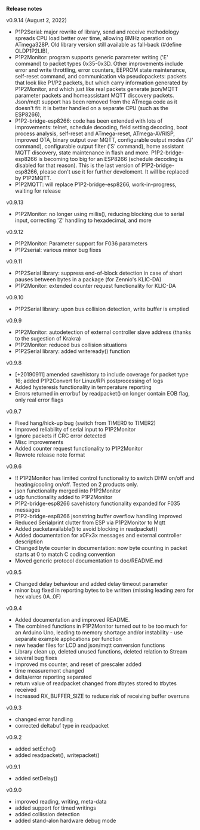 **Release notes**

v0.9.14 (August 2, 2022)

- P1P2Serial: major rewrite of library, send and receive methodology spreads CPU load better over time, allowing 8MHz operation on ATmega328P. Old library version still available as fall-back (#define OLDP1P2LIB),
- P1P2Monitor: program supports generic parameter writing ('E' command) to packet types 0x35-0x3D. Other improvements include error and write throttling, error counters, EEPROM state maintenance, self-reset command, and communication via pseudopackets: packets that look like P1/P2 packets, but which carry information generated by P1P2Monitor, and which just like real packets generate json/MQTT parameter packets and homeassistant MQTT discovery packets. Json/mqtt support has been removed from the ATmega code as it doesn't fit: it is better handled on a separate CPU (such as the ESP8266),
- P1P2-bridge-esp8266: code has been extended with lots of improvements: telnet, schedule decoding, field setting decoding, boot process analysis, self-reset and ATmega-reset, ATmega-AVRISP, improved OTA, binary output over MQTT, configurable output modes ('J' command), configurable output filter ('S' command), home assistant MQTT discovery, state maintenance in flash and more. P1P2-bridge-esp8266 is becoming too big for an ESP8266 (schedule decoding is disabled for that reason). This is the last version of P1P2-bridge-esp8266, please don't use it for further develoment. It will be replaced by P1P2MQTT.
- P1P2MQTT: will replace P1P2-bridge-esp8266, work-in-progress, waiting for release

v0.9.13

- P1P2Monitor: no longer using millis(), reducing blocking due to serial input, correcting 'Z' handling to hexadecimal, and more

v0.9.12

- P1P2Monitor: Parameter support for F036 parameters
- P1P2serial: various minor bug fixes

v0.9.11

- P1P2Serial library: suppress end-of-block detection in case of short pauses between bytes in a package (for Zennio's KLIC-DA)
- P1P2Monitor: extended counter request functionality for KLIC-DA

v0.9.10

- P1P2Serial library: upon bus collision detection, write buffer is emptied

v0.9.9

- P1P2Monitor: autodetection of external controller slave address (thanks to the sugestion of Krakra)
- P1P2Monitor: reduced bus collision situations
- P1P2Serial library: added writeready() function

v0.9.8

- [+20190911] amended savehistory to include coverage for packet type 16; added P1P2Convert for Linux/RPi postprocessing of logs
- Added hysteresis functionality in temperature reporting
- Errors returned in errorbuf by readpacket() on longer contain EOB flag, only real error flags

v0.9.7

- Fixed hang/hick-up bug (switch from TIMER0 to TIMER2)
- Improved reliability of serial input to P1P2Monitor
- Ignore packets if CRC error detected
- Misc improvements
- Added counter request functionality to P1P2Monitor
- Rewrote release note format

v0.9.6

- !! P1P2Monitor has limited control functionality to switch DHW on/off and heating/cooling on/off. Tested on 2 products only.
- json functionality merged into P1P2Monitor
- udp functionality added to P1P2Monitor
- P1P2-bridge-esp8266 savehistory functionality expanded for F035 messages
- P1P2-bridge-esp8266 jsonstring buffer overflow handling improved
- Reduced Serialprint clutter from ESP via P1P2Monitor to Mqtt
- Added packetavailable() to avoid blocking in readpacket()
- Added documentation for x0Fx3x messages and external controller description
- Changed byte counter in documentation: now byte counting in packet starts at 0 to match C coding convention
- Moved generic protocol documentation to doc/README.md

v0.9.5 

- Changed delay behaviour and added delay timeout parameter 
- minor bug fixed in reporting bytes to be written (missing leading zero for hex values 0A..0F)

v0.9.4

- Added documentation and improved README.
- The combined functions in P1P2Monitor turned out to be too much for an Arduino Uno, leading to memory shortage and/or instability - use separate example applications per function
- new header files for LCD and json/mqtt conversion functions
- Library clean up, deleted unused functions, deleted relation to Stream
- several bug fixes
- improved ms counter, and reset of prescaler added
- time measurement changed
- delta/error reporting separated
- return value of readpacket changed from #bytes stored to #bytes received
- increased RX_BUFFER_SIZE to reduce risk of receiving buffer overruns

v0.9.3

- changed error handling
- corrected deltabuf type in readpacket

v0.9.2

- added setEcho()
- added readpacket(), writepacket()

v0.9.1

- added setDelay()

v0.9.0

- improved reading, writing, meta-data
- added support for timed writings
- added collission detection
- added stand-alon hardware debug mode
